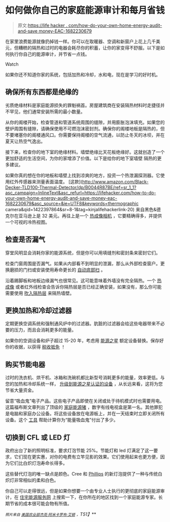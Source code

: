 # 如何做你自己的家庭能源审计和每月省钱

> 原文:[https://life hacker . com/how-do-your-own-home-energy-audit-and-save money-EAC-1682230679](https://lifehacker.com/how-to-do-your-own-home-energy-audit-and-save-money-eac-1682230679)

在家里浪费能源就像扔掉钱一样。你可以在取暖器、空调和新窗户上花上几千美元，但糟糕的隔热和过时的电器会耗尽你的积蓄，让你的家变得不舒服。以下是如何执行你自己的能源审计，并节省一点钱。

Watch

如果你还不知道你家的系统，包括加热和冷却，水和电，现在是学习的好时机。

## 确保所有东西都是绝缘的

劣质绝缘材料是家庭能源损失的罪魁祸首。房屋建筑商在安装隔热材料时走捷径并不罕见，他们通常安装所需的最小数量。

从你的阁楼开始，检查管道和管道系统周围的缝隙，并用膨胀泡沫填充。如果您的壁炉周围有缝隙，请确保使用不可燃泡沫密封剂。确保你的阁楼地板是隔热的，但不要堵塞你的阁楼通风口。你需要保持阁楼的空气流通，以防止冬天的冰坝，并在夏天让热空气逸出。

接下来，检查你的地下室的绝缘材料。墙壁绝缘比天花板绝缘好。这就创造了一个更加舒适的生活空间，为你的家增添了价值。以下是给你的地下室墙壁 隔热的更多建议。

如果你真的想在你的地板和墙壁上找到凉爽的地方，投资一个热泄漏探测器。它使用红外传感器来测量表面温度。 [这款](http://www.amazon.com/Black-Decker-TLD100-Thermal-Detector/dp/B0044R87BE/ref=sr_1_1?asc_campaign=InlineText&asc_refurl=https://lifehacker.com/how-to-do-your-own-home-energy-audit-and-save-money-eac-1682230679&asc_source=&ie=UTF8&keywords=thermographic camera&qid=1422397864&sr=8-1&tag=kinjalifehackerlink-20) 来自黑色&德克尔在亚马逊上是 32 美元。再往上是一个 [热成像相机](http://www.amazon.com/Milwaukee-2260-21-M12-Thermal-Imager/dp/B007IUYCYK?asc_campaign=InlineText&asc_refurl=https://lifehacker.com/how-to-do-your-own-home-energy-audit-and-save-money-eac-1682230679&asc_source=&tag=kinjalifehackerlink-20) ，它要精确得多，并提供一个可视的冷热视图。

## 检查是否漏气

穿堂风明显会消耗你家的能源系统，但是你可以用填缝剂和密封条来密封它们。

检查门窗周围是否漏气。如果从内部看不到明显的泄漏，那么从外部检查窗户。更换磨损的门扫或安装使用寿命更长的 [自动底部扫](http://workshop.lifehacker.com/keep-your-house-warmer-with-an-automatic-door-bottom-sw-1668307003) 。

沿着踢脚板和地板边缘漏气也很常见。这可能意味着外墙没有完全隔热。一个 [热成像](http://energy.gov/energysaver/articles/thermographic-inspections) 或者红外线检查会告诉你隔热层是否已经正确安装，如果没有，那么你可能需要使用 [吹入隔热层](http://homeguides.sfgate.com/insulate-wall-finished-53825.html) 来隔热墙壁。

## 更换加热和冷却过滤器

定期更换空调系统和强制通风炉中的过滤器。肮脏的过滤器会给这些电器带来不必要的压力，而且会消耗更多的能量。

如果你的空调设备和炉子超过 15-20 年，考虑用 [能源之星](http://www.energystar.gov/) 额定设备替换。保存好你的收据，以获得 [税收抵免](http://www.energystar.gov/about/federal_tax_credits) ！

## 购买节能电器

过时的洗衣机、烘干机、冰箱和洗碗机都比新型号消耗更多的能量，效率更低。与您的加热和冷却系统一样， [升级到能源之星认证的设备](http://lifehacker.com/what-appliances-are-worth-upgrading-5873658) ，从长远来看，这将为您节省大量资金。

留意“吸血鬼”电子产品。这些电子产品即使在关闭或处于待机模式时也需要用电。这篇福布斯文章列出了顶级的 [家庭能源猪](http://www.forbes.com/sites/williampentland/2011/09/03/top-26-home-energy-hogs-turned-off/) ，数字有线电视盒是第一名。其他罪犯是电脑和家庭办公设备。将这些设备放在电源板上，并在一天结束时立即关闭所有设备。这个 [工具](http://twocents.lifehacker.com/this-tool-calculates-how-much-you-pay-for-energy-vampi-1648697590) 帮助计算你为“能量吸血鬼”付出了多少。

## 切换到 CFL 或 LED 灯

政府出台了新的照明标准，要求灯泡节能 25%。节能灯和 led 灯满足了这一要求，它们现在更实惠，对你的电费有立竿见影的效果。它们使用起来也更方便，因为它们比白炽灯泡寿命长得多。

这些替代灯泡的唯一缺点是颜色。Cree 和 [Phillips](http://gizmodo.com/philips-new-clear-led-bulbs-look-just-like-incandescen-1556835056) 的新灯泡提供了一种与传统白炽灯非常相似的柔和白色。

你自己可以走得很远，但是如果你想要一个由专业人士执行的更彻底的家庭能源审计，在 [住宅能源服务网](http://www.resnet.us/directory/search#) 上搜索一下，在你所在的地区找到一个家庭能源专家。长期节省的成本很可能会物有所值。

<small>*照片来自*</small> [<small>*美国农业部*</small>](https://www.flickr.com/photos/usdagov/5198168203/in/photolist-8VkYiH-q4uZ7u-rtJjx-i8cewd-8Vp1Wb-3gwpzj-3gwoX3-jRgsii-3gs1nn-jDWxZG-5b3jfo-i8ca2n-jDWxJb-7BfPha-5w7MGZ-9G2Rhz-9G5Kko-dpL7Tn-5w7YqF-5w7YkD-5w7YuB-5w7YgT-5wc8D3-5w7MAX-cEsVpL-bKyWbz-bKyXAV-bwEf6N-bKyWRR-aUPkhF-i8cQbn-i8ce38-i8c9vH-i8cKw2-i8cf3U-i8ct5Y-i8cn9Q-i8cfi4-i8cK2e-i8cnPA-i8cnjh-jDVhwD-cdVZ6u-q4BydM-qm3RNr-cVwz9S-jDUkVr-cVwyrs-i8cHvi-bsb3D1/)<small></small>*[<small>*杰克·阿米卡*</small>](https://www.flickr.com/photos/spyker3292/4758186395/in/photolist-8fsX3t-g8SqaC-g8SYKC-g8SXXT-g8TpZW-g8Se9t-g8ShC2-g8SS8r-g8SfXD-g8SJSL-g8SmRw-8wE5bM-CmRCp-8wE4dF-8wH5G1-8wE6xK-8wH5Ub-8wE676-8wE5UH-8wH6WQ-8wE4Mt-8wE4ZF-8wE4oB-8wE6k4-8wH5ws-g8TnvY-g8TvtD-g8SReU-g8T2Z1-g8So7u-g8SFhG-g8SZF2-g8SQUK-g8SPNM-g8SaZH-g8TkWW-g8TbRZ-g8TrcT-g8SwfG-8nuyem-noUJ4Z-faCw6i-dUxsVS-4AhFfP-faCxAn-faSMt7-7ezNX4-peK46r-nB38S7-ep4QM)<small></small>*[<small>*罗布·艾顿*</small>](https://www.flickr.com/photos/aoisakana/428815474/in/photolist-DTMUf-df63BG-389LZD-9W6Bi7-8UQakN-bEKeVt-2FLx1T-798vhC-73bpz8-7b1Ffq-dH82dA-ptQQds-2Hsku-6uf2QW-4Q16sX-4Q16pZ-jePp9-7hseTn-6XxBqK-9FH78T-dvc98e-bAjGDG-9FH6ze-9FH6Gi-9FL36A-9FH6Yi-9FH7ov-9FH7fF-9FL2F5-8ymEQk-g5aUc-3k9hh6-7Khxs-9czrEd-64DGus-hpt6h-4mtwz1-awiMpo-e492HT-iS2nF-neW2xA-4hKMZ9-GBeaN-5LU1TV-3EqwL-cmB1U3-89ysPC-7PnV2d-ciKN6Y-9fHaCL) <small>*，*</small>*T51】***